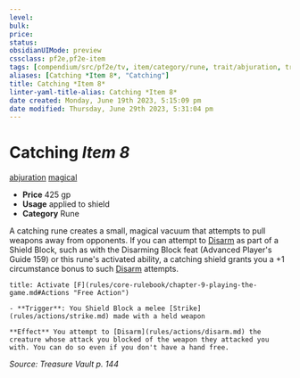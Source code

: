 ```yaml
---
level:
bulk:
price:
status:
obsidianUIMode: preview
cssclass: pf2e,pf2e-item
tags: [compendium/src/pf2e/tv, item/category/rune, trait/abjuration, trait/magical]
aliases: [Catching *Item 8*, "Catching"]
title: Catching *Item 8*
linter-yaml-title-alias: Catching *Item 8*
date created: Monday, June 19th 2023, 5:15:09 pm
date modified: Thursday, June 29th 2023, 5:31:04 pm
---
```


# Catching *Item 8*

[abjuration](rules/traits/abjuration.md) [magical](rules/traits/magical.md)  

- **Price** 425 gp
- **Usage** applied to shield
- **Category** Rune

A catching rune creates a small, magical vacuum that attempts to pull weapons away from opponents. If you can attempt to [Disarm](rules/actions/disarm.md) as part of a Shield Block, such as with the Disarming Block feat (Advanced Player's Guide 159) or this rune's activated ability, a catching shield grants you a +1 circumstance bonus to such [Disarm](rules/actions/disarm.md) attempts.

```ad-embed-ability
title: Activate [F](rules/core-rulebook/chapter-9-playing-the-game.md#Actions "Free Action")

- **Trigger**: You Shield Block a melee [Strike](rules/actions/strike.md) made with a held weapon

**Effect** You attempt to [Disarm](rules/actions/disarm.md) the creature whose attack you blocked of the weapon they attacked you with. You can do so even if you don't have a hand free.
```

*Source: Treasure Vault p. 144*
